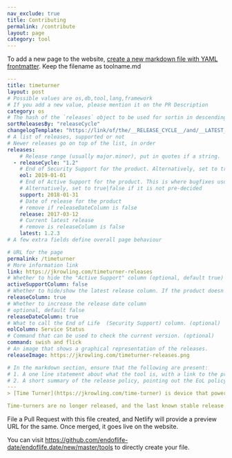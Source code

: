 ```yaml
---
nav_exclude: true
title: Contributing
permalink: /contribute
layout: page
category: tool
---
```


To add a new page to the website, [create a new markdown file with YAML frontmatter](https://github.com/endoflife-date/endoflife.date/new/master/tools). Keep the filename as toolname.md

```yaml
---
title: timeturner
layout: post
# Possible values are os,db,tool,lang,framework
# If you add a new value, please mention it on the PR Description
category: os
# The hash of the `releases` object to be used for sortin in descending order
sortReleasesBy: "releaseCycle"
changelogTemplate: "https://link/of/the/__RELEASE_CYCLE__/and/__LATEST__/version"
# A list of releases, supported or not
# Newer releases go on top of the list, in order
releases:
    # Release range (usually major.minor), put in quotes if a string.
  - releaseCycle: "1.2"
    # End of Security Support for the product. Alternatively, set to true|false if EOL is not pre-decided
    eol: 2019-01-01
    # End of Active Support for the product. This is where bugfixes usually stop coming in. (remove if activeSupportColumn=false)
    # Alternatively, set to true|false if it is not pre-decided
    support: 2018-01-31
    # Date of release for the product
    # remove if releaseDateColumn is false
    release: 2017-03-12
    # Current latest release
    # remove is releaseColumn is false
    latest: 1.2.3
# A few extra fields define overall page behaviour

# URL for the page
permalink: /timeturner
# More information link
link: https://jkrowling.com/timeturner-releases
# Whether to hide the "Active Support" column (optional, default true)
activeSupportColumn: false
# Whether to hide/show the latest release column. If the product doesn't have patch releases, set this to false. (optional, default true)
releaseColumn: true
# Whether to increase the release date column
# optional, default false
releaseDateColumn: true
# What to call the End of Life  (Security Support) column. (optional)
eolColumn: Service Status
# Command that can be used to check the current version. (optional)
command: swish and flick
# An image that shows a graphical representation of the releases.
releaseImage: https://jkrowling.com/timeturner-releases.png

# In the markdown section, ensure that the following are present:
# 1. A one line statement about what the tool is, with a link to the primary website
# 2. A short summary of the release policy, pointing out the EoL policy as well, if available.
---
> [Time Turner](https://jkrowling.com/time-turner) is device that powers short-term time travel.

Time-turners are no longer released, and the last known stable release was in HP.5 release.
```

File a Pull Request with this file created, and Netlify will provide a preview URL for the same. Once merged, it goes live on the website.

You can visit <https://github.com/endoflife-date/endoflife.date/new/master/tools> to directly create your file.
